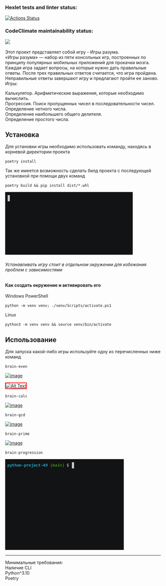 ### Hexlet tests and linter status:
[![Actions Status](https://github.com/ReYaNOW/python-project-49/workflows/hexlet-check/badge.svg)](https://github.com/ReYaNOW/python-project-49/actions)
### CodeClimate maintainability status:
<a href="https://codeclimate.com/github/ReYaNOW/python-project-49/maintainability"><img src="https://api.codeclimate.com/v1/badges/f09f6f2f890183ba1102/maintainability" /></a>  
  
  
Этот проект представляет собой игру - Игры разума.  
«Игры разума» — набор из пяти консольных игр, построенных по принципу популярных мобильных приложений для прокачки мозга. Каждая игра задает вопросы, на которые нужно дать правильные ответы. После трех правильных ответов считается, что игра пройдена. Неправильные ответы завершают игру и предлагают пройти ее заново. Игры:  

Калькулятор. Арифметические выражения, которые необходимо вычислить.  
Прогрессия. Поиск пропущенных чисел в последовательности чисел.  
Определение четного числа.  
Определение наибольшего общего делителя.  
Определение простого числа.  
  
## Установка  

Для установки игры необходимо использовать команду, находясь в корневой директории проекта
```
poetry install
```
  
Так же имеется возможность сделать билд проекта с последующей установкой при помощи двух команд
```
poetry build && pip install dist/*.whl
```
  
![](https://github.com/ReYaNOW/repo_for_gifs/blob/main/install.gif?raw=true)  
  
###### Устанавливать игру стоит в отдельном окружении для избежания проблем с зависимостями  

#### Как создать окружение и активировать его
Windows  PowerShell
```
python -m venv venv; ./venv/Scripts/activate.ps1
```
  
Linux  
```
python3 -m venv venv && source venv/bin/activate
```
   
  
## Использование  
  
Для запуска какой-либо игры используйте одну из перечисленных ниже команд  
  
```
brain-even
```  
<a href="https://asciinema.org/a/551560?autoplay=1" target="_blank" rel="noreferrer"><img src="https://media.discordapp.net/attachments/324178393161793536/1153163050870906890/image.png" alt="image" /></a>  
  
<a href="https://asciinema.org/a/551560?autoplay=1">
  <img src="https://media.discordapp.net/attachments/324178393161793536/1153163050870906890/image.png" alt="Alt Text" style="border: 2px solid red">
</a>

```
brain-calc
```
<a href="https://asciinema.org/a/551578?autoplay=1" target="_blank" rel="noreferrer"><img src="https://media.discordapp.net/attachments/324178393161793536/1153161070479933531/image.png" alt="image" /></a> 
  
  
```
brain-gcd
```  
<a href="https://asciinema.org/a/551517?autoplay=1" target="_blank" rel="noreferrer"><img src="https://media.discordapp.net/attachments/324178393161793536/1153394675315638403/image.png" alt="image" /></a> 
  
   
```
brain-prime
```  
<a href="https://asciinema.org/a/551539?autoplay=1" target="_blank" rel="noreferrer"><img src="https://cdn.discordapp.com/attachments/324178393161793536/1153394997568229508/image.png" alt="image" /></a> 
  
  
```
brain-progression
```  
![](https://github.com/ReYaNOW/repo_for_gifs/blob/main/progression.gif?raw=true)   
  
<hr>  

Минимальные требования:  
Наличие CLI  
Python^3.10  
Poetry
